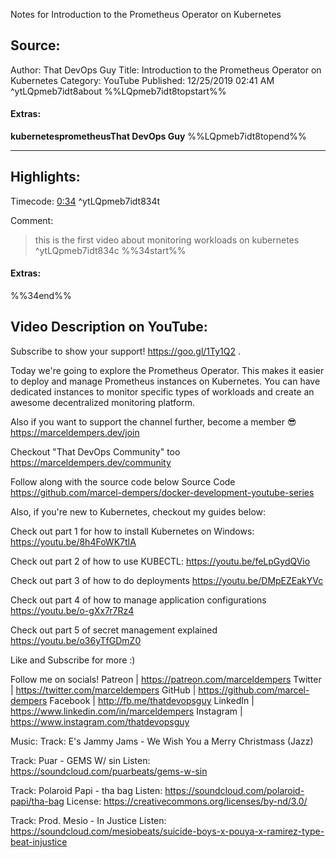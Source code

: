 Notes for Introduction to the Prometheus Operator on Kubernetes

## Source:
Author: That DevOps Guy
Title: Introduction to the Prometheus Operator on Kubernetes
Category: YouTube
Published: 12/25/2019 02:41 AM
 ^ytLQpmeb7idt8about
%%LQpmeb7idt8topstart%%
#### Extras:
**kubernetes****prometheus****That DevOps Guy**
%%LQpmeb7idt8topend%%

-----
## Highlights:

Timecode: [0:34](https://www.youtube.com/watch?v=LQpmeb7idt8&t=34) ^ytLQpmeb7idt834t

Comment: 
>this is the first video about monitoring workloads on kubernetes ^ytLQpmeb7idt834c
%%34start%%
#### Extras:

%%34end%%




## Video Description on YouTube:
Subscribe to show your support! https://goo.gl/1Ty1Q2 .

Today we're going to explore the Prometheus Operator.
This makes it easier to deploy and manage Prometheus instances on Kubernetes. You can have dedicated instances to monitor specific types of workloads and create an awesome decentralized monitoring platform.

Also if you want to support the channel further, become a member 😎
https://marceldempers.dev/join

Checkout "That DevOps Community" too
https://marceldempers.dev/community

Follow along with the source code below 
Source Code
https://github.com/marcel-dempers/docker-development-youtube-series

Also, if you're new to Kubernetes, checkout my guides below:

Check out part 1 for how to install Kubernetes on Windows:
https://youtu.be/8h4FoWK7tIA

Check out part 2 of how to use KUBECTL:
https://youtu.be/feLpGydQVio

Check out part 3 of how to do deployments
https://youtu.be/DMpEZEakYVc

Check out part 4 of how to manage application configurations
https://youtu.be/o-gXx7r7Rz4

Check out part 5 of secret management explained
https://youtu.be/o36yTfGDmZ0

Like and Subscribe for more :)

Follow me on socials!
Patreon | https://patreon.com/marceldempers
Twitter | https://twitter.com/marceldempers
GitHub | https://github.com/marcel-dempers
Facebook | http://fb.me/thatdevopsguy
LinkedIn | https://www.linkedin.com/in/marceldempers
Instagram | https://www.instagram.com/thatdevopsguy

Music:
Track: E's Jammy Jams - We Wish You a Merry Christmass (Jazz)

Track: Puar - GEMS W/ sin
Listen: https://soundcloud.com/puarbeats/gems-w-sin

Track: Polaroid Papi - tha bag
Listen: https://soundcloud.com/polaroid-papi/tha-bag 
License: https://creativecommons.org/licenses/by-nd/3.0/

Track: Prod. Mesio - In Justice
Listen: https://soundcloud.com/mesiobeats/suicide-boys-x-pouya-x-ramirez-type-beat-injustice